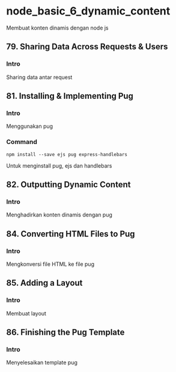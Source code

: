 # node_basic_6_dynamic_content

Membuat konten dinamis dengan node js

## 79. Sharing Data Across Requests & Users

### Intro

Sharing data antar request

## 81. Installing & Implementing Pug

### Intro

Menggunakan pug

### Command

```
npm install --save ejs pug express-handlebars
```

Untuk menginstall pug, ejs dan handlebars

## 82. Outputting Dynamic Content

### Intro

Menghadirkan konten dinamis dengan pug

## 84. Converting HTML Files to Pug

### Intro

Mengkonversi file HTML ke file pug

## 85. Adding a Layout

### Intro

Membuat layout

## 86. Finishing the Pug Template

### Intro

Menyelesaikan template pug
